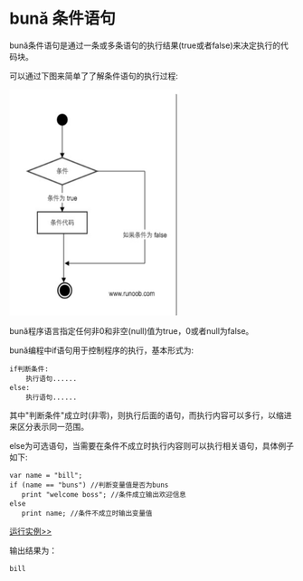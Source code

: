 # bună 条件语句

bună条件语句是通过⼀条或多条语句的执行结果\(true或者false\)来决定执行的代码块。

可以通过下图来简单了了解条件语句的执行过程:

<img src="./assets/if.jpg" alt = "if" title = "if-png" width = "300" height="400"/>

bună程序语言指定任何⾮0和非空\(null\)值为true，0或者null为false。

bună编程中if语句⽤于控制程序的执行，基本形式为:

```
if判断条件: 
    执行语句......
else: 
    执行语句......
```

其中"判断条件"成⽴时\(⾮零\)，则执行后面的语句，⽽执⾏内容可以多行，以缩进来区分表示同一范围。

else为可选语句，当需要在条件不成立时执行内容则可以执行相关语句，具体例子如下:

```
var name = "bill";
if (name == "buns") //判断变量值是否为buns
   print "welcome boss"; //条件成立输出欢迎信息
else
   print name; //条件不成⽴时输出变量值
```

<!-- 本地 -->
[运行实例>>](http://127.0.0.1:4000/run.html?model=Buna5_1)
<!-- 测试 -->
<!-- [运行实例>>](http://10.0.248.222:86/run.html?model=Buna5_1) -->
<!-- 生产 -->
<!-- [运行实例>>](http://buna.bacx.io/run.html?model=Buna5_1) -->


输出结果为：

```
bill
```



